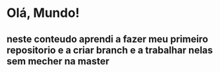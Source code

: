 # Olá, Mundo!

## neste conteudo aprendi a fazer meu primeiro repositorio e a criar branch e a trabalhar nelas sem mecher na master


